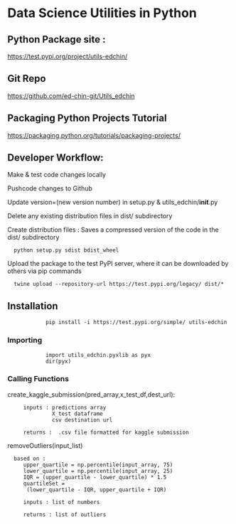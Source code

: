 # Data Science Utilities in Python

## Python Package site :
   https://test.pypi.org/project/utils-edchin/

## Git Repo
   https://github.com/ed-chin-git/Utils_edchin

## Packaging Python Projects Tutorial
   https://packaging.python.org/tutorials/packaging-projects/ 

## Developer Workflow:
   Make & test code changes locally
   
   Pushcode changes to Github

   Update version=(new version number) in setup.py & utils_edchin/__init__.py

   Delete any existing distribution files in dist/ subdirectory

   Create distribution files : Saves a compressed version of the code in the dist/ subdirectory

      python setup.py sdist bdist_wheel    

   Upload the package to the test PyPI server, where it can be downloaded by others via pip commands    

      twine upload --repository-url https://test.pypi.org/legacy/ dist/* 
               

## Installation
                pip install -i https://test.pypi.org/simple/ utils-edchin

### Importing
                import utils_edchin.pyxlib as pyx
                dir(pyx)

###  Calling Functions
   create_kaggle_submission(pred_array,x_test_df,dest_url):

         inputs : predictions array
                  X_test dataframe
                  csv destination url

         returns :  .csv file formatted for kaggle submission

   removeOutliers(input_list)

      based on : 
         upper_quartile = np.percentile(input_array, 75)
         lower_quartile = np.percentile(input_array, 25)
         IQR = (upper_quartile - lower_quartile) * 1.5
         quartileSet =
          (lower_quartile - IQR, upper_quartile + IQR)
         
         inputs : list of numbers

         returns : list of outliers